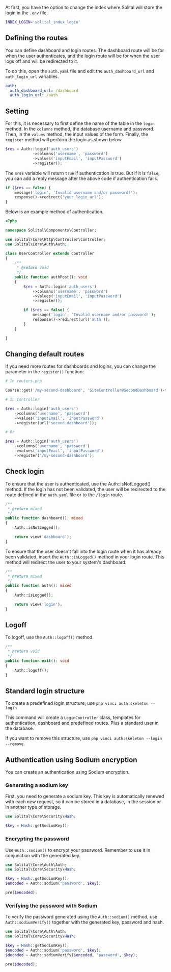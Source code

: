 At first, you have the option to change the index where Solital will store the login in the `.env` file. 

```bash
INDEX_LOGIN='solital_index_login'
```

## Defining the routes

You can define dashboard and login routes. The dashboard route will be for when the user authenticates, and the login route will be for when the user logs off and will be redirected to it.

To do this, open the `auth.yaml` file and edit the `auth_dashboard_url` and `auth_login_url` variables.

```yaml
auth:
  auth_dashboard_url: /dashboard
  auth_login_url: /auth
```

## Setting

For this, it is necessary to first define the name of the table in the `login` method. In the `columns` method, the database username and password. Then, in the `values` method, the input values of the form. Finally, the `register` method will perform the login as shown below.

```php
$res = Auth::login('auth_users')
            ->columns('username', 'password')
            ->values('inputEmail', 'inputPassword')
            ->register();
```

The `$res` variable will return `true` if authentication is true. But if it is `false`, you can add a reply message after the above code if authentication fails.

```php
if ($res == false) {
    message('login', 'Invalid username and/or password!');
    response()->redirect('your_login_url');
}
```

Below is an example method of authentication.

```php
<?php

namespace Solital\Components\Controller;

use Solital\Core\Http\Controller\Controller;
use Solital\Core\Auth\Auth;

class UserController extends Controller
{
    /**
     * @return void
     */
    public function authPost(): void
    {
        $res = Auth::login('auth_users')
            ->columns('username', 'password')
            ->values('inputEmail', 'inputPassword')
            ->register();

        if ($res == false) {
            message('login', 'Invalid username and/or password!');
            response()->redirect(url('auth'));
        }
    }

}
```

## Changing default routes

If you need more routes for dashboards and logins, you can change the parameter in the `register()` function:

```php
# In routers.php

Course::get('/my-second-dashboard', 'SiteController@SecondDashboard')->name('second.dashboard');

# In Controller

$res = Auth::login('auth_users')
    ->columns('username', 'password')
    ->values('inputEmail', 'inputPassword')
    ->register(url('second.dashboard'));

# Or

$res = Auth::login('auth_users')
    ->columns('username', 'password')
    ->values('inputEmail', 'inputPassword')
    ->register('/my-second-dashboard');
```

## Check login

To ensure that the user is authenticated, use the Auth::isNotLogged() method. If the login has not been validated, the user will be redirected to the route defined in the `auth.yaml` file or to the `/login` route.

```php
/**
 * @return mixed
 */
public function dashboard(): mixed
{
    Auth::isNotLogged();

    return view('dashboard');
}
```

To ensure that the user doesn't fall into the login route when it has already been validated, insert the `Auth::isLogged()` method in your login route. This method will redirect the user to your system's dashboard.

```php
/**
 * @return mixed
 */
public function auth(): mixed
{
    Auth::isLogged();

    return view('login');
}
```

## Logoff

To logoff, use the `Auth::logoff()` method.

```php
/**
 * @return void
 */
public function exit(): void
{
    Auth::logoff();
}
```

## Standard login structure 

To create a predefined login structure, use `php vinci auth:skeleton --login`

This command will create a `LoginController` class, templates for authentication, dashboard and predefined routes. Plus a standard user in the database.

If you want to remove this structure, use `php vinci auth:skeleton --login --remove`.

## Authentication using Sodium encryption

You can create an authentication using Sodium encryption.

### Generating a sodium key

First, you need to generate a sodium key. This key is automatically renewed with each new request, so it can be stored in a database, in the session or in another type of storage.

```php
use Solital\Core\Security\Hash;

$key = Hash::getSodiumKey();
```

### Encrypting the password

Use `Auth::sodium()` to encrypt your password. Remember to use it in conjunction with the generated key.

```php
use Solital\Core\Auth\Auth;
use Solital\Core\Security\Hash;

$key = Hash::getSodiumKey();
$encoded = Auth::sodium('password', $key);

pre($encoded);
```

### Verifying the password with Sodium

To verify the password generated using the `Auth::sodium()` method, use `Auth::sodiumVerify()` together with the generated key, password and hash.

```php
use Solital\Core\Auth\Auth;
use Solital\Core\Security\Hash;

$key = Hash::getSodiumKey();
$encoded = Auth::sodium('password', $key);
$decoded = Auth::sodiumVerify($encoded, 'password', $key);

pre($decoded);
```